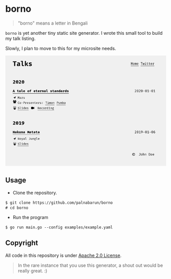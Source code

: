 # borno

> "borno" means a letter in Bengali

`borno` is yet another tiny static site generator. I wrote this small tool to build my talk listing.

Slowly, I plan to move to this for my microsite needs.

![sample](sample.png)

## Usage

- Clone the repository.

```
$ git clone https://github.com/palnabarun/borno
# cd borno
```

- Run the program

```
$ go run main.go --config examples/example.yaml
```

## Copyright

All code in this repository is under [Apache 2.0 License](LICENSE).

> In the rare instance that you use this generator, a shout out would be really great. :)
